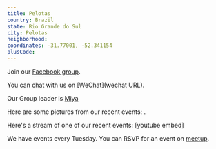 ```yaml
---
title: Pelotas
country: Brazil
state: Rio Grande do Sul
city: Pelotas
neighborhood: 
coordinates: -31.77001, -52.341154
plusCode:
---
```

Join our [Facebook group](https://www.facebook.com/groups/free.code.camp.pelotas).

You can chat with us on [WeChat](wechat URL).

Our Group leader is [Miya](freecodecamp.org/miya)

Here are some pictures from our recent events:
![]().

Here's a stream of one of our recent events:
[youtube embed]

We have events every Tuesday. You can RSVP for an event on [meetup](meetupurl).
